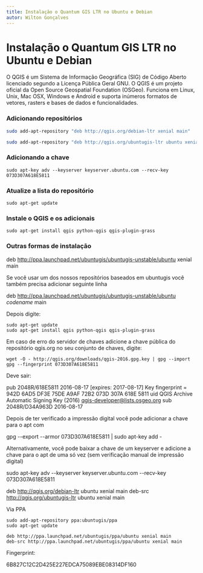 ```yaml
---
title: Instalação o Quantum GIS LTR no Ubuntu e Debian
autor: Wilton Gonçalves
---
```


# Instalação o Quantum GIS LTR no Ubuntu e Debian

O QGIS é um Sistema de Informação Geográfica (SIG) de Código Aberto licenciado segundo a Licença Pública Geral GNU. O QGIS é um projeto oficial da Open Source Geospatial Foundation (OSGeo). Funciona em Linux, Unix, Mac OSX, Windows e Android e suporta inúmeros formatos de vetores, rasters e bases de dados e funcionalidades.

### Adicionando repositórios

```bash
sudo add-apt-repository "deb http://qgis.org/debian-ltr xenial main"

sudo add-apt-repository "deb http://qgis.org/ubuntugis-ltr ubuntu xenial main" (Opcional)
```

### Adicionando a chave

```shell
sudo apt-key adv --keyserver keyserver.ubuntu.com --recv-key 073D307A618E5811
```

### Atualize a lista do repositório

```shell
sudo apt-get update
```

### Instale o QGIS e os adicionais

```shell
sudo apt-get install qgis python-qgis qgis-plugin-grass
```

### Outras formas de instalação

deb http://ppa.launchpad.net/ubuntugis/ubuntugis-unstable/ubuntu xenial main

Se você usar um dos nossos repositórios baseados em ubuntugis você também precisa adicionar seguinte linha

deb http://ppa.launchpad.net/ubuntugis/ubuntugis-unstable/ubuntu *codename* main

Depois digite:

```shell
sudo apt-get update
sudo apt-get install qgis python-qgis qgis-plugin-grass
```

Em caso de erro do servidor de chaves adicione a chave pública do repositório qgis.org no seu conjunto de chaves, digite:

```shell
wget -O - http://qgis.org/downloads/qgis-2016.gpg.key | gpg --import
gpg --fingerprint 073D307A618E5811
```

Deve sair:

pub   2048R/618E5811 2016-08-17 [expires: 2017-08-17]
      Key fingerprint = 942D 6AD5 DF3E 75DE A9AF  72B2 073D 307A 618E 5811
uid                  QGIS Archive Automatic Signing Key (2016) <qgis-developer@lists.osgeo.org>
sub   2048R/D34A963D 2016-08-17

Depois de ter verificado a impressão digital você pode adicionar a chave para o apt com

gpg --export --armor 073D307A618E5811 | sudo apt-key add -

Alternativamente, você pode baixar a chave de um keyserver e adicione a chave para o apt de uma só vez (sem verificação manual de impressão digital)

sudo apt-key adv --keyserver keyserver.ubuntu.com --recv-key 073D307A618E5811


deb http://qgis.org/debian-ltr ubuntu xenial main
deb-src http://qgis.org/ubuntugis-ltr ubuntu xenial main

Via PPA

```shell
sudo add-apt-repository ppa:ubuntugis/ppa
sudo apt-get update

deb http://ppa.launchpad.net/ubuntugis/ppa/ubuntu xenial main
deb-src http://ppa.launchpad.net/ubuntugis/ppa/ubuntu xenial main
```

Fingerprint:

6B827C12C2D425E227EDCA75089EBE08314DF160
